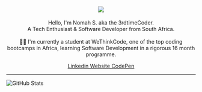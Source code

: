 <h1 align="center">
  <a href="https://git.io/typing-svg">
    <img src="https://readme-typing-svg.herokuapp.com/?lines=Hello,+I+am+Nomah+S.;Nice+to+meet+you+%F0%9F%91%8B&center=true&size=30">
  </a>
</h1>

<!-- <img src="/images/Developer.gif" alt="developer gif"  height="45px">  About Me:
<hr> -->

<p align="center">
  Hello, I'm Nomah S. aka the 3rdtimeCoder. 
  <br>
  A Tech Enthusiast & Software Developer from South Africa.
  <br>
  <br>
  👨‍🎓 I'm currently a student at WeThinkCode, one of the top coding bootcamps in Africa, learning Software Development in a rigorous 16 month programme.
  <br>
<!--   <br>
  💻 I love Writing code, Hardware and learning anything about them 😊
  <br> -->
  
  <p align="center">
    <a href="https://git.io/typing-svg](https://www.linkedin.com/in/nomahlubi-s-hadebe-549381247">
      Linkedin
    </a>
    <a href="https://3rdtimecoder.netlify.app">
      Website
    </a>
     <a href="https://codepen.io/3rdtimecoder">
      CodePen
    </a>
  </p>
</p>
<hr>



![GitHub Stats](https://github-readme-stats.vercel.app/api?username=3rdTimeCoder&show_icons=true&bg_color=24233c,936d80,936d80&title_color=fff&text_color=fff)
